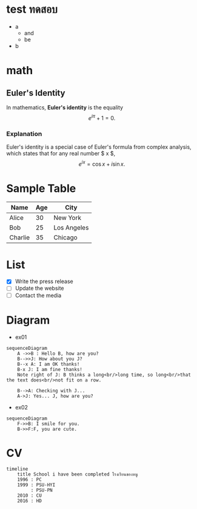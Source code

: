 # test ทดสอบ
- a
	- and
	- be
- b

# math

## Euler's Identity

In mathematics, **Euler's identity** is the equality
$$ e^{i \pi} + 1 = 0. $$

### Explanation

Euler's identity is a special case of Euler's formula from complex
analysis, which states that for any real number $ x $,
$$ e^{ix} = \cos x + i \sin x. $$

# Sample Table

| Name       | Age | City      |
|------------|-----|-----------|
| Alice      | 30  | New York  |
| Bob        | 25  | Los Angeles|
| Charlie    | 35  | Chicago   |

# List

- [x] Write the press release
- [ ] Update the website
- [ ] Contact the media

# Diagram

- ex01

```mermaid
sequenceDiagram
    A ->>B : Hello B, how are you?
    B-->>J: How about you J?
    B--x A: I am OK thanks!
    B-x J: I am fine thanks!
    Note right of J: B thinks a long<br/>long time, so long<br/>that the text does<br/>not fit on a row.

    B-->A: Checking with J...
    A->J: Yes... J, how are you?
```
- ex02

```mermaid
sequenceDiagram
    F->>B: I smile for you.
    B->>F:F, you are cute.
```
# CV

```mermaid
timeline
    title School i have been completed โรงเรียนของหนู
    1996 : PC
    1999 : PSU-HYI
         : PSU-PN
    2010 : CU
    2016 : HD
```
